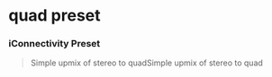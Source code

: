 # quad preset
### iConnectivity Preset

> Simple upmix of stereo to quadSimple upmix of stereo to quad
